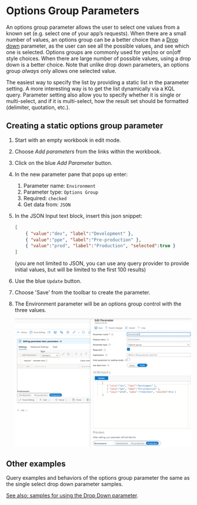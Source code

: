 # Options Group Parameters

An options group parameter allows the user to select one values from a known set (e.g. select one of your app’s requests). When there are a small number of values, an options group can be a better choice than a [Drop down](./DropDown.md) parameter, as the user can see all the possible values, and see which one is selected. Options groups are commonly used for yes|no or on|off style choices. When there are large number of possible values, using a drop down is a better choice. Note that unlike drop down parameters, an options group *always* only allows one selected value.

The easiest way to specify the list by providing a static list in the parameter setting. A more interesting way is to get the list dynamically via a KQL query. Parameter setting also allow you to specify whether it is single or multi-select, and if it is multi-select, how the result set should be formatted (delimiter, quotation, etc.).

## Creating a static options group parameter
1. Start with an empty workbook in edit mode.
2. Choose _Add parameters_ from the links within the workbook.
3. Click on the blue _Add Parameter_ button.
4. In the new parameter pane that pops up enter:
    1. Parameter name: `Environment`
    2. Parameter type: `Options Group`
    3. Required: `checked`
    5. Get data from: `JSON`
5. In the JSON Input text block, insert this json snippet:
    ```json
    [
        { "value":"dev", "label":"Development" },
        { "value":"ppe", "label":"Pre-production" },
        { "value":"prod", "label":"Production", "selected":true }
    ]
    ```
    (you are not limited to JSON, you can use any query provider to provide initial values, but will be limited to the first 100 results)
6. Use the blue `Update` button.
7. Choose 'Save' from the toolbar to create the parameter.
8. The Environment parameter will be an options group control with the three values.

   ![Image showing the creation of a static options group](../Images/Parameters-OptionsGroup-Create.png)


## Other examples

Query examples and behaviors of the options group parameter the same as the single select drop down parameter samples.

[See also: samples for using the Drop Down parameter](./DropDown.md#Creating_a_dynamic_drop_down_parameter).

